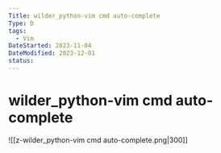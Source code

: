 ```yaml
---
Title: wilder_python-vim cmd auto-complete
Type: D
tags:
  - Vim
DateStarted: 2023-11-04
DateModified: 2023-12-01
status: 
---
```

# wilder_python-vim cmd auto-complete
![[z-wilder_python-vim cmd auto-complete.png|300]]
